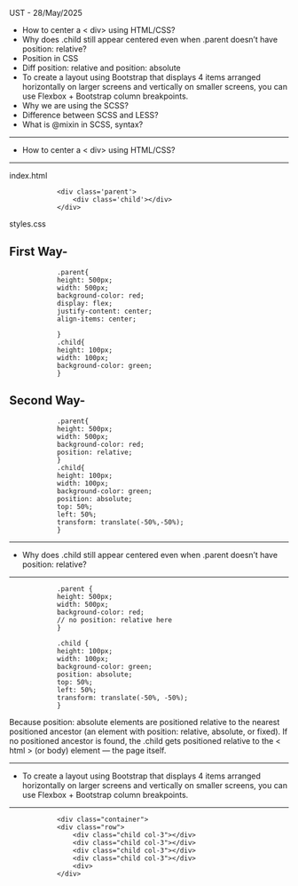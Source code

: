 UST - 28/May/2025

* How to center a < div> using HTML/CSS?
* Why does .child still appear centered even when .parent doesn’t have position: relative?
* Position in CSS 
* Diff position: relative and position: absolute
* To create a layout using Bootstrap that displays 4 items arranged horizontally on larger screens and vertically on smaller screens, you can use Flexbox + Bootstrap column breakpoints.
* Why we are using the SCSS?
* Difference between SCSS and LESS?
* What is @mixin in SCSS, syntax?

---------------------------------------------------------------------------------------------------------
* How to center a < div> using HTML/CSS?
---------------------------------------------------------------------------------------------------------
 index.html

                <div class='parent'>
                    <div class='child'></div>
                </div>

styles.css    

First Way-
----------
                .parent{
                height: 500px;
                width: 500px;
                background-color: red;
                display: flex;
                justify-content: center;
                align-items: center;
                
                }
                .child{
                height: 100px;
                width: 100px;
                background-color: green;
                }

Second Way-
-----------
                .parent{
                height: 500px;
                width: 500px;
                background-color: red;
                position: relative;
                }
                .child{
                height: 100px;
                width: 100px;
                background-color: green;
                position: absolute;
                top: 50%;
                left: 50%;
                transform: translate(-50%,-50%);
                }

---------------------------------------------------------------------------------------------------------
* Why does .child still appear centered even when .parent doesn’t have position: relative?
---------------------------------------------------------------------------------------------------------

                .parent {
                height: 500px;
                width: 500px;
                background-color: red;
                // no position: relative here
                }

                .child {
                height: 100px;
                width: 100px;
                background-color: green;
                position: absolute;
                top: 50%;
                left: 50%;
                transform: translate(-50%, -50%);
                }

Because position: absolute elements are positioned relative to the nearest positioned ancestor (an element with position: relative, absolute, or fixed).
If no positioned ancestor is found, the .child gets positioned relative to the < html > (or body) element — the page itself.

---------------------------------------------------------------------------------------------------------
* To create a layout using Bootstrap that displays 4 items arranged horizontally on larger screens and vertically on smaller screens, you can use Flexbox + Bootstrap column breakpoints.
---------------------------------------------------------------------------------------------------------

                <div class="container">
                <div class="row">
                    <div class="child col-3"></div>
                    <div class="child col-3"></div>
                    <div class="child col-3"></div>
                    <div class="child col-3"></div>
                    <div>
                </div>